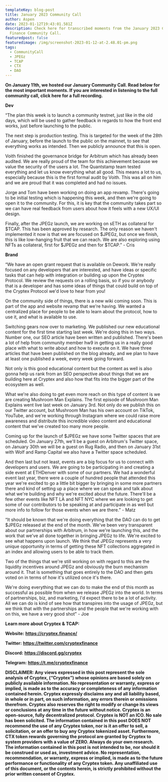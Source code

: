 ```yaml
---
templateKey: blog-post
title: January 2023 Community Call
author: Aspen
date: 2023-01-12T19:43:01.581Z
description: Check here for transcribed moments from the January 2023 Cryptex
  Finance Community Call.
featuredpost: false
featuredimage: /img/screenshot-2023-01-12-at-2.48.01-pm.png
tags:
  - CommunityCall
  - JPEGz
  - TCAP
  - CTX
  - DAO
---
```

**O﻿n January 11th, we hosted our January Community Call. Read below for the most important moments. If you are interested in listening to the full community call, click here for a full recording.**

**Dev**

“The plan this week is to launch a community testnet, just like in the old days, which will be used to gather feedback in regards to how the front end works, just before launching to the public.

The next step is production testing. This is targeted for the week of the 28th of January, before the launch to the public on the mainnet, to see that everything works as intended. Then we publicly announce that this is open.

Voith finished the governance bridge for Arbitrum which has already been audited. We are really proud of the team for this achievement because we value the security of the users a lot. The Quantstamp team tested everything and let us know everything what all good. This means a lot to us, especially because this is the first formal audit by Voith. This was all on him and we are proud that it was completed and had no issues.

Jorge and Tom have been working on doing an app revamp. There's going to be initial testing which is happening this week, and then we're going to open it to the community. For this, it is key that the community takes part so we can have real feedback from users about how it feels with a new UX/UI design.

Finally, after the JPEGz launch, we are working on sETH as collateral for $TCAP. This has been approved by research. The only reason we haven't implemented it now is that we are focused on $JPEGz, but once we finish, this is like low-hanging fruit that we can reach. We are also exploring using NFTs as collateral, first for $JPEGz and then for $TCAP.” - Cris

**Brand**

“We have an open grant request that is available on Dework. We're really focused on any developers that are interested, and have ideas or specific tasks that can help with integration or building up upon the Cryptex Protocol. We review the requests on a rolling basis, so if you or anybody that is a developer and has some ideas of things that could build on top of the Cryptex Protocol we'd love to hear from you!

On the community side of things, there is a new wiki coming soon. This is part of the app and website revamp that we're having. We wanted a centralized place for people to be able to learn about the protocol, how to use it, and what is available to use.

Switching gears now over to marketing. We published our new educational content for the first time starting last week. We're doing this in two ways. Number one, our SEO article have been written and published. There's been a lot of help from community member hw9 in getting us in a really good place with what to write about and how to execute on it. We have three articles that have been published on the blog already, and we plan to have at least one published a week, every week going forward.

Not only is this good educational content but the content as well is also gonna help us rank from an SEO perspective about things that we are building here at Cryptex and also how that fits into the bigger part of the ecosystem as well.

What we're also doing to get even more reach on this type of content is we are creating Mushroom Man Explains. The first episode of Mushroom Man Explains went live last week on January 3rd. Not only do we publish this on our Twitter account, but Mushroom Man has his own account on TikTok, YouTube, and we're working through Instagram where we could raise more awareness and distribute this incredible video content and educational content that we've created too many more people.

Coming up for the launch of $JPEGz we have some Twitter spaces that are scheduled. On January 27th, we'll be a guest on Arbitrum's Twitter space, on January 30th we will be a guest on Rug Radio, and then on January 31st with Wolf and Ramp Capital we also have a Twitter space scheduled.

And then last but not least, events are a big focus for us to connect with developers and users. We are going to be participating in and creating a side event at ETHDenver with some of our partners. We had a wonderful event last year, there were a couple of hundred people that attended this year we're excited to go a little bit bigger by bringing in some more partners there and kind of setting up a place where we can speak and talk about what we're building and why we're excited about the future. There'll be a few other events like NFT LA and NFT NYC where we are looking to get some of our contributors to be speaking at and participate in as well but more info to follow for those events when we are there.” - Matz

“It should be known that we're doing everything that the DAO can do to get $JPEGz released at the end of the month. We've been very transparent about our partnerships with Arbitrum, in how we're launching this, and the work that we've all done together in bringing JPEGz to life. We're excited to see what happens upon launch. We think that JPEGz represents a very unique opportunity in terms of getting these NFT collections aggregated in an index and allowing users to be able to track them.

Two of the things that we're still working on with regard to this are the liquidity incentives around JPEGz and obviously the burn mechanism around it. That is something that goes entirely to the DAO and then gets voted on in terms of how it's utilized once it's there.

We're doing everything that we can do to make the end of this month as successful as possible from when we release JPEGz into the world. In terms of partnerships, biz, and marketing, I'd expect there to be a lot of activity. All we can do is kind of see how that transpires into the usage of JPEGz, but we think that with the partnerships and the people that we're working with on this, we have a very good shot” - Joe

**Learn more about Cryptex & TCAP:**

**Website:** [](https://cryptex.finance/)**<https://cryptex.finance/>**

**Twitter:** [](https://twitter.com/cryptexfinance)**<https://twitter.com/cryptexfinance>**

**Discord:** [](https://discord.gg/cryptex)**<https://discord.gg/cryptex>** 

**Telegram:** [](https://t.me/cryptexfinance)**<https://t.me/cryptexfinance>**

**DISCLAIMER: Any views expressed in this post represent the sole analysis of Cryptex, (“Cryptex”) whose opinions are based solely on publicly available information. No representation or warranty, express or implied, is made as to the accuracy or completeness of any information contained herein. Cryptex expressly disclaims any and all liability based, in whole or in part, on such information, any errors therein or omissions therefrom. Cryptex also reserves the right to modify or change its views or conclusions at any time in the future without notice. Cryptex is an open-source, fully decentralized protocol. Cryptex is NOT an ICO. No sale has been solicited. The information contained in this post DOES NOT recommend the use of any Cryptex token, nor is it an offer to sell, a solicitation, or an offer to buy any Cryptex tokenized asset. Furthermore, CTX token rewards governing the protocol are granted by Cryptex to system providers with a value of ZERO. Always do your own research. The information contained in this post is not intended to be, nor should it be construed or used as, investment advice. No representation, recommendation, or warranty, express or implied, is made as to the future performance or functionality of any Cryptex token. Any unaffiliated use of this document, or the contents herein, is strictly prohibited without the prior written consent of Cryptex.**